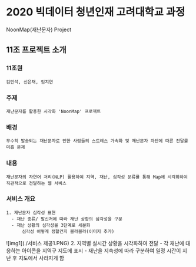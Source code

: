 # 2020 빅데이터 청년인재 고려대학교 과정
NoonMap(재난문자) Project

## 11조 프로젝트 소개
  ### 11조원
    김민석, 신은채, 임지연

  ### 주제
    재난문자를 활용한 시각화 'NoonMap' 프로젝트

  ### 배경
    무수히 발송되는 재난문자로 인한 사람들의 스트레스 가속화 및 재난문자 차단에 따른 전달률 미흡 문제

  ### 내용
    재난문자의 자연어 처리(NLP) 활용하여 지역, 재난, 심각성 분류를 통해 Map에 시각화하여 직관적으로 전달하는 웹 서비스
    
  ### 서비스 개요
    1. 재난문자 심각성 표현
      - 재난 종류/ 발신처에 따라 재난 상황의 심각성을 구분
      - 재난 상황의 심각성을 3단계로 세분화
          심각성 어떻게 정할건지 블라블라(이미지 추가)
   ![img1](./서비스 제공1.PNG)
    2. 지역별 실시간 상황을 시각화하여 전달
      - 각 재난에 대응하는 아이콘을 지역구 지도에 표시
      - 재난을 지속성에 따라 구분하여 일정 시간이 지난 후 지도에서 사라지게 함
